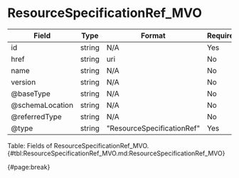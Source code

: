 <!--
    ATTENTION: This file was generated via gradle!
               Do NOT manually edit this file! Any such changes will be overwritten!
-->

# ResourceSpecificationRef_MVO

| Field | Type | Format | Required |
| ------- | ------- | ------- | --- |
| id | string | N/A | Yes |
| href | string | uri | No |
| name | string | N/A | No |
| version | string | N/A | No |
| @baseType | string | N/A | No |
| @schemaLocation | string | N/A | No |
| @referredType | string | N/A | No |
| @type | string | "ResourceSpecificationRef" | Yes |

Table: Fields of ResourceSpecificationRef_MVO. {#tbl:ResourceSpecificationRef_MVO.md:ResourceSpecificationRef_MVO}

{#page:break}

